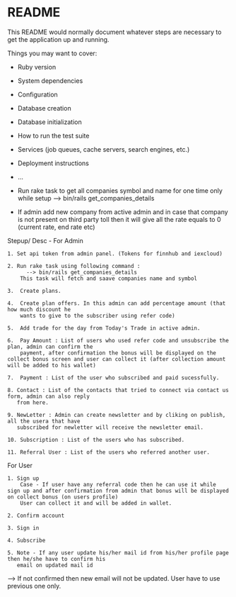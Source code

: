 # README

This README would normally document whatever steps are necessary to get the
application up and running.

Things you may want to cover:

* Ruby version

* System dependencies

* Configuration

* Database creation

* Database initialization

* How to run the test suite

* Services (job queues, cache servers, search engines, etc.)

* Deployment instructions

* ...


- Run rake task to get all companies symbol and name for one time only while setup
	--> bin/rails get_companies_details 



- If admin add new company from active admin and in case that company is not present on third party toll then it will give all the rate equals to 0 (current rate, end rate etc)

Stepup/ Desc -
  For Admin
    
    1. Set api token from admin panel. (Tokens for finnhub and iexcloud) 
    
    2. Run rake task using following command :
          --> bin/rails get_companies_details
        This task will fetch and saave companies name and symbol
    
    3.  Create plans.
    
    4.  Create plan offers. In this admin can add percentage amount (that how much discount he
        wants to give to the subscriber using refer code)
    
    5.  Add trade for the day from Today's Trade in active admin. 
    
    6.  Pay Amount : List of users who used refer code and unsubscribe the plan, admin can confirm the 
        payment, after confirmation the bonus will be displayed on the collect bonus screen and user can collect it (after collection amount will be added to his wallet)
    
    7.  Payment : List of the user who subscribed and paid sucessfully.

    8. Contact : List of the contacts that tried to connect via contact us form, admin can also reply
       from here.

    9. NewLetter : Admin can create newsletter and by cliking on publish, all the usera that have 
       subscribed for newletter will receive the newsletter email.

    10. Subscription : List of the users who has subscribed.

    11. Referral User : List of the users who referred another user.

  For User

    1. Sign up
        Case - If user have any referral code then he can use it while sign up and after confirmation from admin that bonus will be displayed on collect bonus (on users profile)
        User can collect it and will be added in wallet.

    2. Confirm account

    3. Sign in

    4. Subscribe 

    5. Note - If any user update his/her mail id from his/her profile page then he/she have to confirm his
       email on updated mail id
  --> If not confirmed then new email will not be updated. User have to use previous one only.
